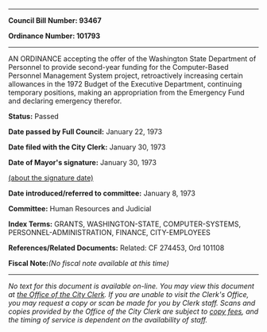 

********

**Council Bill Number: 93467**
   
**Ordinance Number: 101793**
********

 AN ORDINANCE accepting the offer of the Washington State Department of Personnel to provide second-year funding for the Computer-Based Personnel Management System project, retroactively increasing certain allowances in the 1972 Budget of the Executive Department, continuing temporary positions, making an appropriation from the Emergency Fund and declaring emergency therefor.

**Status:** Passed
   
**Date passed by Full Council:** January 22, 1973
   
**Date filed with the City Clerk:** January 30, 1973
   
**Date of Mayor's signature:** January 30, 1973
   
[(about the signature date)](/~public/approvaldate.htm)
   
   
   
**Date introduced/referred to committee:** January 8, 1973
   
**Committee:** Human Resources and Judicial
   
   
**Index Terms:** GRANTS, WASHINGTON-STATE, COMPUTER-SYSTEMS, PERSONNEL-ADMINISTRATION, FINANCE, CITY-EMPLOYEES

**References/Related Documents:** Related: CF 274453, Ord 101108

**Fiscal Note:**_(No fiscal note available at this time)_
********

_No text for this document is available on-line. You may view this document at [the Office of the City Clerk](http://www.seattle.gov/leg/clerk/contactUs.htm). If you are unable to visit the Clerk's Office, you may request a copy or scan be made for you by Clerk staff. Scans and copies provided by the Office of the City Clerk are subject to [copy fees](http://clerk.seattle.gov/~public/clerkfees.htm), and the timing of service is dependent on the availability of staff._

